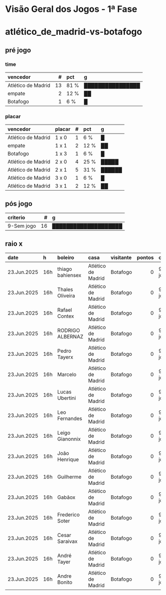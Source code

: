 # Visão Geral dos Jogos - 1ª Fase

# atlético_de_madrid-vs-botafogo

## pré jogo

### time

| vencedor           |   # | pct   | g                |
|:-------------------|----:|:------|:-----------------|
| Atlético de Madrid |  13 | 81 %  | ████████████████ |
| empate             |   2 | 12 %  | ██               |
| Botafogo           |   1 | 6 %   | █                |

### placar

| vencedor           | placar   |   # | pct   | g      |
|:-------------------|:---------|----:|:------|:-------|
| Atlético de Madrid | 1 x 0    |   1 | 6 %   | █      |
| empate             | 1 x 1    |   2 | 12 %  | ██     |
| Botafogo           | 1 x 3    |   1 | 6 %   | █      |
| Atlético de Madrid | 2 x 0    |   4 | 25 %  | █████  |
| Atlético de Madrid | 2 x 1    |   5 | 31 %  | ██████ |
| Atlético de Madrid | 3 x 0    |   1 | 6 %   | █      |
| Atlético de Madrid | 3 x 1    |   2 | 12 %  | ██     |

## pós jogo

| criterio   |   # | g                    |
|:-----------|----:|:---------------------|
| 9-Sem jogo |  16 | ████████████████████ |

## raio x

| date        | h   | boleiro          | casa               | visitante   |   pontos | criteiro   | bol_placar   | bol_time           | real_placar   | real_time   |
|:------------|:----|:-----------------|:-------------------|:------------|---------:|:-----------|:-------------|:-------------------|:--------------|:------------|
| 23.Jun.2025 | 16h | thiago bahiensex | Atlético de Madrid | Botafogo    |        0 | 9-Sem jogo | 2 x 1        | Atlético de Madrid | <NA> x <NA>   | empate      |
| 23.Jun.2025 | 16h | Thales Oliveira  | Atlético de Madrid | Botafogo    |        0 | 9-Sem jogo | 1 x 1        | empate             | <NA> x <NA>   | empate      |
| 23.Jun.2025 | 16h | Rafael Contex    | Atlético de Madrid | Botafogo    |        0 | 9-Sem jogo | 2 x 0        | Atlético de Madrid | <NA> x <NA>   | empate      |
| 23.Jun.2025 | 16h | RODRIGO ALBERNAZ | Atlético de Madrid | Botafogo    |        0 | 9-Sem jogo | 2 x 0        | Atlético de Madrid | <NA> x <NA>   | empate      |
| 23.Jun.2025 | 16h | Pedro Tayerx     | Atlético de Madrid | Botafogo    |        0 | 9-Sem jogo | 3 x 0        | Atlético de Madrid | <NA> x <NA>   | empate      |
| 23.Jun.2025 | 16h | Marcelo          | Atlético de Madrid | Botafogo    |        0 | 9-Sem jogo | 3 x 1        | Atlético de Madrid | <NA> x <NA>   | empate      |
| 23.Jun.2025 | 16h | Lucas Ubertini   | Atlético de Madrid | Botafogo    |        0 | 9-Sem jogo | 2 x 1        | Atlético de Madrid | <NA> x <NA>   | empate      |
| 23.Jun.2025 | 16h | Leo Fernandes    | Atlético de Madrid | Botafogo    |        0 | 9-Sem jogo | 2 x 0        | Atlético de Madrid | <NA> x <NA>   | empate      |
| 23.Jun.2025 | 16h | Leigo Gianonnix  | Atlético de Madrid | Botafogo    |        0 | 9-Sem jogo | 2 x 0        | Atlético de Madrid | <NA> x <NA>   | empate      |
| 23.Jun.2025 | 16h | João Henrique    | Atlético de Madrid | Botafogo    |        0 | 9-Sem jogo | 2 x 1        | Atlético de Madrid | <NA> x <NA>   | empate      |
| 23.Jun.2025 | 16h | Guilherme        | Atlético de Madrid | Botafogo    |        0 | 9-Sem jogo | 3 x 1        | Atlético de Madrid | <NA> x <NA>   | empate      |
| 23.Jun.2025 | 16h | Gabãox           | Atlético de Madrid | Botafogo    |        0 | 9-Sem jogo | 1 x 0        | Atlético de Madrid | <NA> x <NA>   | empate      |
| 23.Jun.2025 | 16h | Frederico Soter  | Atlético de Madrid | Botafogo    |        0 | 9-Sem jogo | 2 x 1        | Atlético de Madrid | <NA> x <NA>   | empate      |
| 23.Jun.2025 | 16h | Cesar Saraivax   | Atlético de Madrid | Botafogo    |        0 | 9-Sem jogo | 2 x 1        | Atlético de Madrid | <NA> x <NA>   | empate      |
| 23.Jun.2025 | 16h | André Tayer      | Atlético de Madrid | Botafogo    |        0 | 9-Sem jogo | 1 x 3        | Botafogo           | <NA> x <NA>   | empate      |
| 23.Jun.2025 | 16h | Andre Bonito     | Atlético de Madrid | Botafogo    |        0 | 9-Sem jogo | 1 x 1        | empate             | <NA> x <NA>   | empate      |